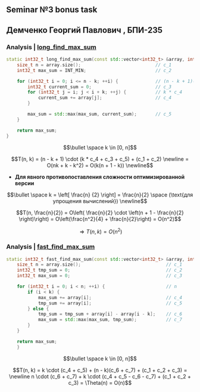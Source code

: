 ## Seminar №3 bonus task

## Демченко Георгий Павлович , БПИ-235

### Analysis | [long_find_max_sum](https://github.com/AvtorPaka/Alg-DS/tree/master/src/BonusTasks/MaxSum/MaxSumImplementation.cpp)

```cpp
static int32_t long_find_max_sum(const std::vector<int32_t> &array, int32_t k) {
    size_t n = array.size();                            // c_1
    int32_t max_sum = INT_MIN;                          // c_2

    for (int32_t i = 0; i <= n - k; ++i) {              // (n - k + 1)(k * c_4 + c_3 + c_5)
        int32_t current_sum = 0;                        // c_3
        for (int32_t j = i; j < i + k; ++j) {           // k * c_4
            current_sum += array[j];                    // c_4
        }

        max_sum = std::max(max_sum, current_sum);       // c_5
    }

    return max_sum;
}
```

```math
\bullet \space k \in [0, n]
```

```math
T(n, k) = (n - k + 1) \cdot (k * c_4 + c_3 + c_5) + (c_1 + c_2) \newline = O(nk + k - k^2) = O(k(n + 1 - k))
\newline
```

* **Для явного противопоставления сложности оптимизированной версии**

```math
\bullet \space k = \left[ \frac{n} {2} \right] = \frac{n}{2} \space (\text{для упрощения вычислений}) \newline
```

```math
T(n, \frac{n}{2}) = O\left( \frac{n}{2} \cdot \left(n + 1 - \frac{n}{2} \right)\right) = O\left(\frac{n^2}{4} + \frac{n}{2}\right) = O(n^2)
```

```math
\Rightarrow T(n, k) = O(n^2)
```


### Analysis | [fast_find_max_sum](https://github.com/AvtorPaka/Alg-DS/tree/master/src/BonusTasks/MaxSum/MaxSumImplementation.cpp)

```cpp
static int32_t fast_find_max_sum(const std::vector<int32_t> &array, int32_t k) {
    size_t n = array.size();                                // c_1
    int32_t tmp_sum = 0;                                    // c_2
    int32_t max_sum = 0;                                    // c_3

    for (int32_t i = 0; i < n; ++i) {                       // n        
        if (i < k) {                                        
            max_sum += array[i];                            // c_4
            tmp_sum += array[i];                            // c_5
        } else {                                            
            tmp_sum = tmp_sum + array[i] - array[i - k];    // c_6
            max_sum = std::max(max_sum, tmp_sum);           // c_7
        }
    }

    return max_sum;
    }
```

```math
\bullet \space k \in [0, n]
```

```math
T(n, k) =  k \cdot (c_4 + c_5) + (n - k)(c_6 + c_7) + (c_1 + c_2 + c_3) = \newline n \cdot (c_6 + c_7) + k \cdot (c_4 + c_5 - c_6 - c_7) + (c_1 + c_2 + c_3) = \Theta(n) = O(n)
```